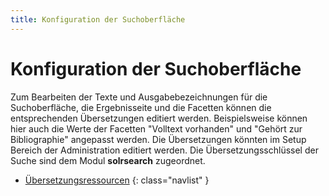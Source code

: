 ```yaml
---
title: Konfiguration der Suchoberfläche
---
```


# Konfiguration der Suchoberfläche 

Zum Bearbeiten der Texte und Ausgabebezeichnungen für die Suchoberfläche, die Ergebnisseite und
die Facetten können die entsprechenden Übersetzungen editiert werden. Beispielsweise
können hier auch die Werte der Facetten "Volltext vorhanden" und "Gehört zur Bibliographie"
angepasst werden. Die Übersetzungen könnten im Setup Bereich der Administration editiert werden.
Die Übersetzungsschlüssel der Suche sind dem Modul **solrsearch** zugeordnet. 

* [Übersetzungsressourcen](../translation/index.html)
{: class="navlist" }